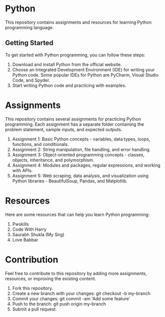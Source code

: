 # Python 
This repository contains assignments and resources for learning Python programming language.
## Getting Started
To get started with Python programming, you can follow these steps:
1. Download and install Python from the official website.
2. Choose an Integrated Development Environment (IDE) for writing your Python code. Some popular IDEs for Python are PyCharm, Visual Studio Code, and Spyder.
3. Start writing Python code and practicing with examples.
# Assignments
This repository contains several assignments for practicing Python programming. Each assignment has a separate folder containing the problem statement, sample inputs, and expected outputs.
1. Assignment 1: Basic Python concepts - variables, data types, loops, functions, and conditionals.
2. Assignment 2: String manipulation, file handling, and error handling.
3. Assignment 3: Object-oriented programming concepts - classes, objects, inheritance, and polymorphism.
4. Assignment 4: Modules and packages, regular expressions, and working with APIs.
5. Assignment 5: Web scraping, data analysis, and visualization using Python libraries - BeautifulSoup, Pandas, and Matplotlib.
# Resources
Here are some resources that can help you learn Python programming:
1. Pwskills
2. Code With Harry
3. Saurabh Shukla (My Sirg)
4. Love Babbar
# Contribution
Feel free to contribute to this repository by adding more assignments, resources, or improving the existing content.
1. Fork this repository.
2. Create a new branch with your changes: git checkout -b my-branch
3. Commit your changes: git commit -am 'Add some feature'
4. Push to the branch: git push origin my-branch
5. Submit a pull request.
